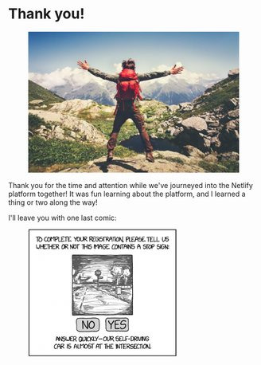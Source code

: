 # Thank you!

<figure><img src=".gitbook/assets/image (1).png" alt="" width="563"><figcaption></figcaption></figure>

Thank you for the time and attention while we've journeyed into the Netlify platform together! It was fun learning about the platform, and I learned a thing or two along the way!

I'll leave you with one last comic:

<figure><img src=".gitbook/assets/image (33).png" alt="" width="299"><figcaption></figcaption></figure>
